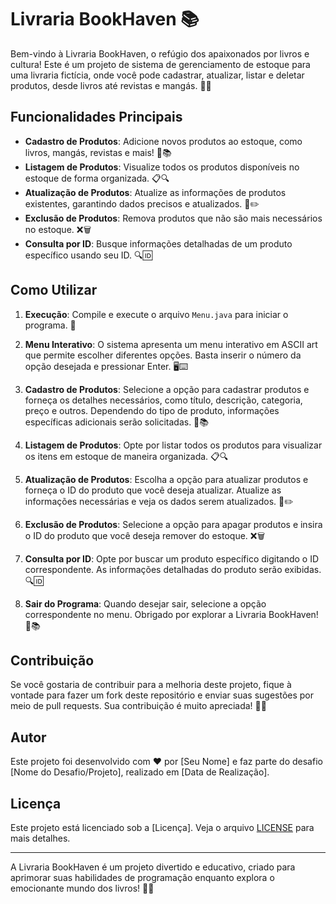 # Livraria BookHaven 📚

Bem-vindo à Livraria BookHaven, o refúgio dos apaixonados por livros e cultura! Este é um projeto de sistema de gerenciamento de estoque para uma livraria fictícia, onde você pode cadastrar, atualizar, listar e deletar produtos, desde livros até revistas e mangás. 📖✨

## Funcionalidades Principais

- **Cadastro de Produtos**: Adicione novos produtos ao estoque, como livros, mangás, revistas e mais! 📝📚
- **Listagem de Produtos**: Visualize todos os produtos disponíveis no estoque de forma organizada. 📋🔍
- **Atualização de Produtos**: Atualize as informações de produtos existentes, garantindo dados precisos e atualizados. 🔄✏️
- **Exclusão de Produtos**: Remova produtos que não são mais necessários no estoque. ❌🗑️
- **Consulta por ID**: Busque informações detalhadas de um produto específico usando seu ID. 🔍🆔

## Como Utilizar

1. **Execução**: Compile e execute o arquivo `Menu.java` para iniciar o programa. 🚀

2. **Menu Interativo**: O sistema apresenta um menu interativo em ASCII art que permite escolher diferentes opções. Basta inserir o número da opção desejada e pressionar Enter. 🖥️⌨️

3. **Cadastro de Produtos**: Selecione a opção para cadastrar produtos e forneça os detalhes necessários, como título, descrição, categoria, preço e outros. Dependendo do tipo de produto, informações específicas adicionais serão solicitadas. 📝📚

4. **Listagem de Produtos**: Opte por listar todos os produtos para visualizar os itens em estoque de maneira organizada. 📋🔍

5. **Atualização de Produtos**: Escolha a opção para atualizar produtos e forneça o ID do produto que você deseja atualizar. Atualize as informações necessárias e veja os dados serem atualizados. 🔄✏️

6. **Exclusão de Produtos**: Selecione a opção para apagar produtos e insira o ID do produto que você deseja remover do estoque. ❌🗑️

7. **Consulta por ID**: Opte por buscar um produto específico digitando o ID correspondente. As informações detalhadas do produto serão exibidas. 🔍🆔

8. **Sair do Programa**: Quando desejar sair, selecione a opção correspondente no menu. Obrigado por explorar a Livraria BookHaven! 🚪📚

## Contribuição

Se você gostaria de contribuir para a melhoria deste projeto, fique à vontade para fazer um fork deste repositório e enviar suas sugestões por meio de pull requests. Sua contribuição é muito apreciada! 🙌✨

## Autor

Este projeto foi desenvolvido com ❤️ por [Seu Nome] e faz parte do desafio [Nome do Desafio/Projeto], realizado em [Data de Realização]. 

## Licença

Este projeto está licenciado sob a [Licença]. Veja o arquivo [LICENSE](LICENSE) para mais detalhes.

---

A Livraria BookHaven é um projeto divertido e educativo, criado para aprimorar suas habilidades de programação enquanto explora o emocionante mundo dos livros! 📖🌟
